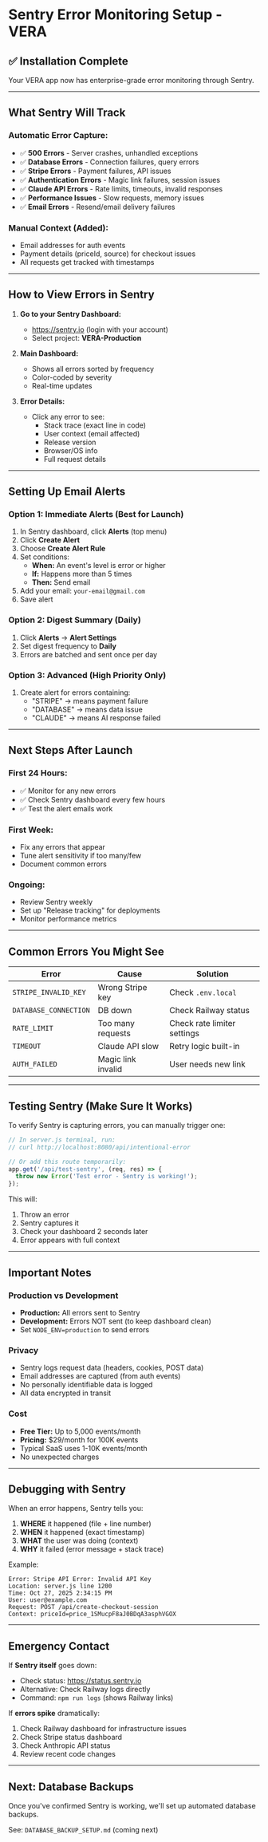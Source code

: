 # Sentry Error Monitoring Setup - VERA

## ✅ Installation Complete

Your VERA app now has enterprise-grade error monitoring through Sentry.

---

## What Sentry Will Track

### Automatic Error Capture:

- ✅ **500 Errors** - Server crashes, unhandled exceptions
- ✅ **Database Errors** - Connection failures, query errors
- ✅ **Stripe Errors** - Payment failures, API issues
- ✅ **Authentication Errors** - Magic link failures, session issues
- ✅ **Claude API Errors** - Rate limits, timeouts, invalid responses
- ✅ **Performance Issues** - Slow requests, memory issues
- ✅ **Email Errors** - Resend/email delivery failures

### Manual Context (Added):

- Email addresses for auth events
- Payment details (priceId, source) for checkout issues
- All requests get tracked with timestamps

---

## How to View Errors in Sentry

1. **Go to your Sentry Dashboard:**
   - https://sentry.io (login with your account)
   - Select project: **VERA-Production**

2. **Main Dashboard:**
   - Shows all errors sorted by frequency
   - Color-coded by severity
   - Real-time updates

3. **Error Details:**
   - Click any error to see:
     - Stack trace (exact line in code)
     - User context (email affected)
     - Release version
     - Browser/OS info
     - Full request details

---

## Setting Up Email Alerts

### Option 1: Immediate Alerts (Best for Launch)

1. In Sentry dashboard, click **Alerts** (top menu)
2. Click **Create Alert**
3. Choose **Create Alert Rule**
4. Set conditions:
   - **When:** An event's level is error or higher
   - **If:** Happens more than 5 times
   - **Then:** Send email
5. Add your email: `your-email@gmail.com`
6. Save alert

### Option 2: Digest Summary (Daily)

1. Click **Alerts** → **Alert Settings**
2. Set digest frequency to **Daily**
3. Errors are batched and sent once per day

### Option 3: Advanced (High Priority Only)

1. Create alert for errors containing:
   - "STRIPE" → means payment failure
   - "DATABASE" → means data issue
   - "CLAUDE" → means AI response failed

---

## Next Steps After Launch

### First 24 Hours:

- ✅ Monitor for any new errors
- ✅ Check Sentry dashboard every few hours
- ✅ Test the alert emails work

### First Week:

- Fix any errors that appear
- Tune alert sensitivity if too many/few
- Document common errors

### Ongoing:

- Review Sentry weekly
- Set up "Release tracking" for deployments
- Monitor performance metrics

---

## Common Errors You Might See

| Error                 | Cause              | Solution                    |
| --------------------- | ------------------ | --------------------------- |
| `STRIPE_INVALID_KEY`  | Wrong Stripe key   | Check `.env.local`          |
| `DATABASE_CONNECTION` | DB down            | Check Railway status        |
| `RATE_LIMIT`          | Too many requests  | Check rate limiter settings |
| `TIMEOUT`             | Claude API slow    | Retry logic built-in        |
| `AUTH_FAILED`         | Magic link invalid | User needs new link         |

---

## Testing Sentry (Make Sure It Works)

To verify Sentry is capturing errors, you can manually trigger one:

```javascript
// In server.js terminal, run:
// curl http://localhost:8080/api/intentional-error

// Or add this route temporarily:
app.get('/api/test-sentry', (req, res) => {
  throw new Error('Test error - Sentry is working!');
});
```

This will:

1. Throw an error
2. Sentry captures it
3. Check your dashboard 2 seconds later
4. Error appears with full context

---

## Important Notes

### Production vs Development

- **Production:** All errors sent to Sentry
- **Development:** Errors NOT sent (to keep dashboard clean)
- Set `NODE_ENV=production` to send errors

### Privacy

- Sentry logs request data (headers, cookies, POST data)
- Email addresses are captured (from auth events)
- No personally identifiable data is logged
- All data encrypted in transit

### Cost

- **Free Tier:** Up to 5,000 events/month
- **Pricing:** $29/month for 100K events
- Typical SaaS uses 1-10K events/month
- No unexpected charges

---

## Debugging with Sentry

When an error happens, Sentry tells you:

1. **WHERE** it happened (file + line number)
2. **WHEN** it happened (exact timestamp)
3. **WHAT** the user was doing (context)
4. **WHY** it failed (error message + stack trace)

Example:

```
Error: Stripe API Error: Invalid API Key
Location: server.js line 1200
Time: Oct 27, 2025 2:34:15 PM
User: user@example.com
Request: POST /api/create-checkout-session
Context: priceId=price_1SMucpF8aJ0BDqA3asphVGOX
```

---

## Emergency Contact

If **Sentry itself** goes down:

- Check status: https://status.sentry.io
- Alternative: Check Railway logs directly
- Command: `npm run logs` (shows Railway links)

If **errors spike** dramatically:

1. Check Railway dashboard for infrastructure issues
2. Check Stripe status dashboard
3. Check Anthropic API status
4. Review recent code changes

---

## Next: Database Backups

Once you've confirmed Sentry is working, we'll set up automated database backups.

See: `DATABASE_BACKUP_SETUP.md` (coming next)
